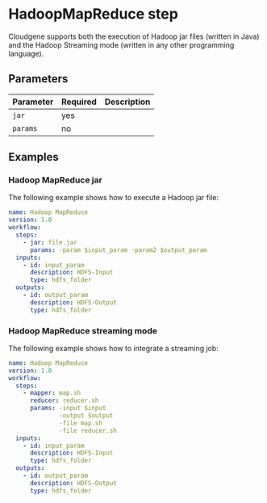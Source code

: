 # HadoopMapReduce step

Cloudgene supports both the execution of Hadoop jar files (written in Java) and the Hadoop Streaming mode (written in any other programming language).

## Parameters

| Parameter | Required | Description |
| --- | --- | --- |
| `jar` | yes |  |
| `params` | no |  |

## Examples

### Hadoop MapReduce jar

The following example shows how to execute a Hadoop jar file:

```yaml
name: Hadoop MapReduce
version: 1.0
workflow:
  steps:
    - jar: file.jar
      params: -param $input_param -param2 $output_param
  inputs:
    - id: input_param
      description: HDFS-Input
      type: hdfs_folder
  outputs:
    - id: output_param
      description: HDFS-Output
      type: hdfs_folder
```

### Hadoop MapReduce streaming mode

The following example shows how to integrate a streaming job:

```yaml
name: Hadoop MapReduce
version: 1.0
workflow:
  steps:
    - mapper: map.sh
      reducer: reducer.sh
      params: -input $input
              -output $output
              -file map.sh
              -file reducer.sh
  inputs:
    - id: input_param
      description: HDFS-Input
      type: hdfs_folder
  outputs:
    - id: output_param
      description: HDFS-Output
      type: hdfs_folder
```
